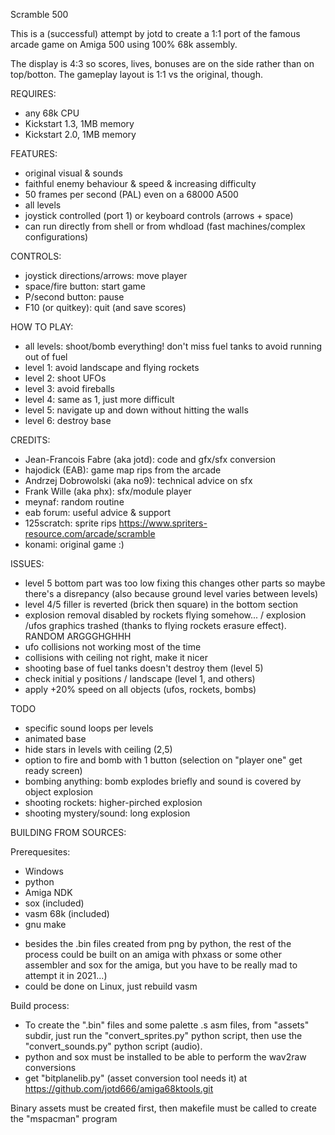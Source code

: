Scramble 500

This is a (successful) attempt by jotd to create a 1:1 port of the famous arcade game on Amiga 500 using 100% 68k assembly.

The display is 4:3 so scores, lives, bonuses are on the side rather than on top/botton. The gameplay layout is 1:1 vs
the original, though.

REQUIRES:

- any 68k CPU
- Kickstart 1.3, 1MB memory
- Kickstart 2.0, 1MB memory

FEATURES:

- original visual & sounds
- faithful enemy behaviour & speed & increasing difficulty
- 50 frames per second (PAL) even on a 68000 A500
- all levels
- joystick controlled (port 1) or keyboard controls (arrows + space)
- can run directly from shell or from whdload (fast machines/complex configurations)

CONTROLS:

- joystick directions/arrows: move player
- space/fire button: start game
- P/second button: pause
- F10 (or quitkey): quit (and save scores)

HOW TO PLAY:

- all levels: shoot/bomb everything! don't miss fuel tanks to avoid running out of fuel
- level 1: avoid landscape and flying rockets
- level 2: shoot UFOs
- level 3: avoid fireballs
- level 4: same as 1, just more difficult
- level 5: navigate up and down without hitting the walls
- level 6: destroy base

CREDITS:

- Jean-Francois Fabre (aka jotd): code and gfx/sfx conversion
- hajodick (EAB): game map rips from the arcade
- Andrzej Dobrowolski (aka no9): technical advice on sfx
- Frank Wille (aka phx): sfx/module player
- meynaf: random routine
- eab forum: useful advice & support
- 125scratch: sprite rips https://www.spriters-resource.com/arcade/scramble
- konami: original game :)

ISSUES:

- level 5 bottom part was too low
  fixing this changes other parts so maybe there's a disrepancy 
  (also because ground level varies between levels)
- level 4/5 filler is reverted (brick then square) in the bottom section
- explosion removal disabled by rockets flying somehow... / explosion
  /ufos graphics trashed (thanks to flying rockets erasure effect). RANDOM ARGGGHGHHH
- ufo collisions not working most of the time
- collisions with ceiling not right, make it nicer
- shooting base of fuel tanks doesn't destroy them (level 5)
- check initial y positions / landscape (level 1, and others)
- apply +20% speed on all objects (ufos, rockets, bombs)

TODO

- specific sound loops per levels
- animated base
- hide stars in levels with ceiling (2,5)
- option to fire and bomb with 1 button (selection on "player one" get ready screen)
- bombing anything: bomb explodes briefly and sound is covered by object explosion
- shooting rockets: higher-pirched explosion
- shooting mystery/sound: long explosion

BUILDING FROM SOURCES:

Prerequesites:

- Windows
- python
- Amiga NDK
- sox (included)
- vasm 68k (included)
- gnu make

* besides the .bin files created from png by python, the rest of the process could be built on an amiga with phxass
 or some other assembler and sox for the amiga, but you have to be really mad to attempt it in 2021...)
* could be done on Linux, just rebuild vasm

Build process:

- To create the ".bin" files and some palette .s asm files, from "assets" subdir, 
  just run the "convert_sprites.py" python script, then use the "convert_sounds.py"
  python script (audio).
- python and sox must be installed to be able to perform the wav2raw conversions
- get "bitplanelib.py" (asset conversion tool needs it) at https://github.com/jotd666/amiga68ktools.git

Binary assets must be created first, then makefile must be called to create the "mspacman" program


